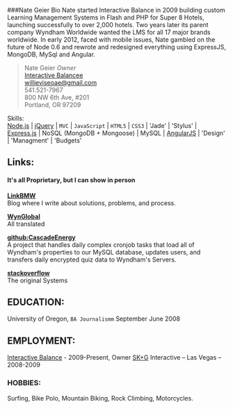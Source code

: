 ###Nate Geier Bio
Nate started Interactive Balance in 2009 building custom Learning Management Systems in Flash and PHP for Super 8 Hotels, launching successfully to over 2,000 hotels. Two years later its parent company Wyndham Worldwide wanted the LMS for all 17 major brands worldwide. In early 2012, faced with mobile issues, Nate gambled on the future of Node 0.6 and rewrote and redesigned everything using ExpressJS, MongoDB, MySql and Angular.

>Nate Geier *Owner*  
>[Interactive Balancee](http://interactivebalance.com)  
><willieviseoae@gmail.com>  
>541.521-7967  
>800 NW 6th Ave, #201  
>Portland, OR 97209  

Skills:  
[Node.js](http://nodejs.org/) | [jQuery](http://jquery.com) | `MVC` | `JavaScript` | `HTML5` | `CSS3` | 'Jade' | 'Stylus' | [Express.js](http://expressjs.com/) | NoSQL (MongoDB + Mongoose) | MySQL | [AngularJS](http://angularjs.org/) | 'Design' | 'Managment' | 'Budgets'



## Links:
#### It's all Proprietary, but I can show in person

**[LinkBMW](http://linkbmw.com/sessions/new?redir=/)**  
Blog where I write about solutions, problems, and process.

**[WynGlobal](http://wynglobal.com/)**  
All translated 

**[github:CascadeEnergy](http://wyndhamonboarding.com/)**  
A project that handles daily complex cronjob tasks that load all of Wyndham's properties to our MySQL database, updates users, and transfers daily encrypted quiz data to Wyndham's Servers.

**[stackoverflow](http://mydestinationsuper.com/)**  
The original Systems

## EDUCATION: 

University of Oregon, `BA Journalismm` September June 2008 


## EMPLOYMENT:
[Interactive Balance](http://interactivebalance.com/) - 2009-Present, Owner
[SK+G](http://www.skgadvertising.com/) Interactive – Las Vegas – 2008-2009  


### HOBBIES:
Surfing, Bike Polo, Mountain Biking, Rock Climbing, Motorcycles.    

